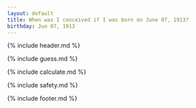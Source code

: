```yaml
---
layout: default
title: When was I conceived if I was born on June 07, 1913?
birthday: Jun 07, 1913
---
```


{% include header.md %}

{% include guess.md %}

{% include calculate.md %}

{% include safety.md %}

{% include footer.md %}



